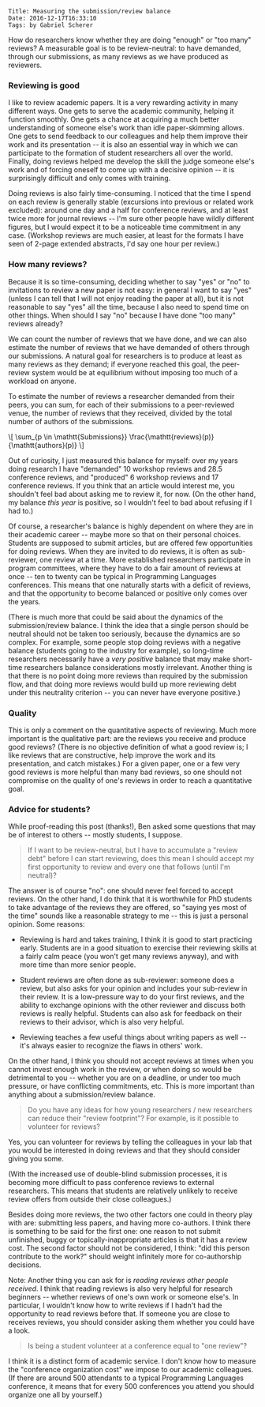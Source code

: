     Title: Measuring the submission/review balance
    Date: 2016-12-17T16:33:10
    Tags: by Gabriel Scherer

How do researchers know whether they are doing "enough" or "too many"
reviews? A measurable goal is to be review-neutral: to have demanded,
through our submissions, as many reviews as we have produced as
reviewers.

<!-- more -->

### Reviewing is good

I like to review academic papers. It is a very rewarding activity in
many different ways. One gets to serve the academic community, helping
it function smoothly. One gets a chance at acquiring a much better
understanding of someone else's work than idle paper-skimming
allows. One gets to send feedback to our colleagues and help them
improve their work and its presentation -- it is also an essential way
in which we can participate to the formation of student researchers
all over the world. Finally, doing reviews helped me develop the skill
the judge someone else's work and of forcing oneself to come up with
a decisive opinion -- it is surprisingly difficult and only comes with
training.

Doing reviews is also fairly time-consuming. I noticed that the time
I spend on each review is generally stable (excursions into previous
or related work excluded): around one day and a half for conference
reviews, and at least twice more for journal reviews -- I'm sure other
people have wildly different figures, but I would expect it to be
a noticeable time commitment in any case. (Workshop reviews are much
easier, at least for the formats I have seen of 2-page extended
abstracts, I'd say one hour per review.)

### How many reviews?

Because it is so time-consuming, deciding whether to say "yes" or "no"
to invitations to review a new paper is not easy: in general I want to
say "yes" (unless I can tell that I will not enjoy reading the paper
at all), but it is not reasonable to say "yes" all the time, because
I also need to spend time on other things. When should I say "no"
because I have done "too many" reviews already?

We can count the number of reviews that we have done, and we can also
estimate the number of reviews that we have demanded of others through
our submissions. A natural goal for researchers is to produce at least
as many reviews as they demand; if everyone reached this goal, the
peer-review system would be at equilibrium without imposing too much
of a workload on anyone.

To estimate the number of reviews a researcher demanded from their
peers, you can sum, for each of their submissions to a peer-reviewed
venue, the number of reviews that they received, divided by the total
number of authors of the submissions.

\\[ \sum_{p \in \mathtt{Submissions}} \frac{\mathtt{reviews}(p)}{\mathtt{authors}(p)} \\]

Out of curiosity, I just measured this balance for myself: over my
years doing research I have "demanded" 10 workshop reviews and 28.5
conference reviews, and "produced" 6 workshop reviews and 17
conference reviews. If you think that an article would interest me,
you shouldn't feel bad about asking me to review it, for now. (On the
other hand, my balance *this year* is positive, so I wouldn't feel to
bad about refusing if I had to.)

Of course, a researcher's balance is highly dependent on where they
are in their academic career -- maybe more so that on their personal
choices. Students are supposed to submit articles, but are offered few
opportunities for doing reviews. When they are invited to do reviews,
it is often as sub-reviewer, one review at a time. More established
researchers participate in program committees, where they have to do
a fair amount of reviews at once -- ten to twenty can be typical in
Programming Languages conferences. This means that one naturally
starts with a deficit of reviews, and that the opportunity to become
balanced or positive only comes over the years.

(There is much more that could be said about the dynamics of the
submission/review balance. I think the idea that a single person
should be neutral should not be taken too seriously, because the
dynamics are so complex. For example, some people stop doing reviews
with a negative balance (students going to the industry for example),
so long-time researchers necessarily have a *very positive* balance
that may make short-time researchers balance considerations mostly
irrelevant. Another thing is that there is no point doing more reviews
than required by the submission flow, and that doing more reviews
would build up more reviewing debt under this neutrality criterion --
you can never have everyone positive.)

### Quality

This is only a comment on the quantitative aspects of reviewing. Much
more important is the qualitative part: are the reviews you receive
and produce good reviews? (There is no objective definition of what
a good review is; I like reviews that are constructive, help improve
the work and its presentation, and catch mistakes.) For a given paper,
one or a few very good reviews is more helpful than many bad reviews,
so one should not compromise on the quality of one's reviews in order
to reach a quantitative goal.


### Advice for students?

While proof-reading this post (thanks!), Ben asked some questions that
may be of interest to others -- mostly students, I suppose.

> If I want to be review-neutral, but I have to accumulate a "review
> debt" before I can start reviewing, does this mean I should accept
> my first opportunity to review and every one that follows
> (until I'm neutral)?

The answer is of course "no": one should never feel forced to accept
reviews. On the other hand, I do think that it is worthwhile for PhD
students to take advantage of the reviews they are offered, so "saying
yes most of the time" sounds like a reasonable strategy to me -- this
is just a personal opinion. Some reasons:

- Reviewing is hard and takes training, I think it is good to start
  practicing early. Students are in a good situation to exercise their
  reviewing skills at a fairly calm peace (you won't get many
  reviews anyway), and with more time than more senior people.

- Student reviews are often done as sub-reviewer: someone does
  a review, but also asks for your opinion and includes your
  sub-review in their review. It is a low-pressure way to do your
  first reviews, and the ability to exchange opinions with the other
  reviewer and discuss both reviews is really helpful. Students can
  also ask for feedback on their reviews to their advisor, which is
  also very helpful.

- Reviewing teaches a few useful things about writing papers as
  well -- it's always easier to recognize the flaws in others' work.

On the other hand, I think you should not accept reviews at times when
you cannot invest enough work in the review, or when doing so would be
detrimental to you -- whether you are on a deadline, or under too much
pressure, or have conflicting commitments, etc. This is more important
than anything about a submission/review balance.

> Do you have any ideas for how young researchers / new researchers
> can reduce their "review footprint"? For example, is it possible to
> volunteer for reviews?

Yes, you can volunteer for reviews by telling the colleagues in your
lab that you would be interested in doing reviews and that they should
consider giving you some.

(With the increased use of double-blind submission processes, it is
becoming more difficult to pass conference reviews to external
researchers. This means that students are relatively unlikely to
receive review offers from outside their close colleagues.)

Besides doing more reviews, the two other factors one could in theory
play with are: submitting less papers, and having more
co-authors. I think there is something to be said for the first one:
one reason to not submit unfinished, buggy or topically-inappropriate
articles is that it has a review cost. The second factor should not be
considered, I think: "did this person contribute to the work?" should
weight infinitely more for co-authorship decisions.

Note: Another thing you can ask for is *reading reviews other people
received*. I think that reading reviews is also very helpful for
research beginners -- whether reviews of one's own work or someone
else's. In particular, I wouldn't know how to write reviews if
I hadn't had the opportunity to read reviews before that. If someone
you are close to receives reviews, you should consider asking them
whether you could have a look.

> Is being a student volunteer at a conference equal to "one review"?

I think it is a distinct form of academic service. I don't know how to
measure the "conference organization cost" we impose to our academic
colleagues. (If there are around 500 attendants to a typical
Programming Languages conference, it means that for every 500
conferences you attend you should organize one all by yourself.)
